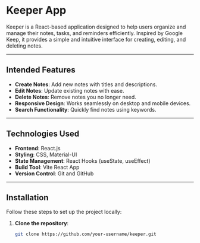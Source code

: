 # Keeper App

Keeper is a React-based application designed to help users organize and manage their notes, tasks, and reminders efficiently. Inspired by Google Keep, it provides a simple and intuitive interface for creating, editing, and deleting notes.

---

## Intended Features

- **Create Notes**: Add new notes with titles and descriptions.
- **Edit Notes**: Update existing notes with ease.
- **Delete Notes**: Remove notes you no longer need.
- **Responsive Design**: Works seamlessly on desktop and mobile devices.
- **Search Functionality**: Quickly find notes using keywords.

---

## Technologies Used

- **Frontend**: React.js
- **Styling**: CSS, Material-UI
- **State Management**: React Hooks (useState, useEffect)
- **Build Tool**: Vite React App
- **Version Control**: Git and GitHub

---

## Installation

Follow these steps to set up the project locally:

1. **Clone the repository**:
   ```bash
   git clone https://github.com/your-username/keeper.git
